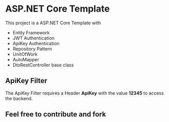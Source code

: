 # ASP.NET Core Template

This project is a ASP.NET Core Template with 

 - Entity Framework
 - JWT Authentication
 - ApiKey Authentication
 - Repository Pattern
 - UnitOfWork
 - AutoMapper
 - DtoRestController base class
 
 ## ApiKey Filter
 The ApiKey Filter requires a Header __ApiKey__ with the value __12345__ to access the backend.
 
 
 ## Feel free to contribute and fork